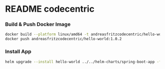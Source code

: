 # README codecentric

### Build & Push Docker Image
```bash
docker build --platform linux/amd64 -t andreasfritzcodecentric/hello-world:1.0.2 .
docker push andreasfritzcodecentric/hello-world:1.0.2
```

### Install App
```bash
helm upgrade --install hello-world ../../helm-charts/spring-boot-app -f deployment/values-codecentric.yaml
```
